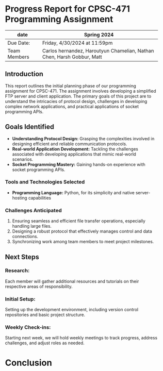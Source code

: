 # Progress Report for CPSC-471 Programming Assignment
|   date    |   Spring 2024 |
|-----------|---------------|
|   Due Date:   |   Friday, 4/30/2024 at 11:59pm    |
|   Team Members|   Carlos hernandez, Haroutyun Chamelian, Nathan Chen, Harsh Gobbur, Matt   |

## Introduction
This report outlines the initial planning phase of our programming assignment for CPSC-471. The assignment involves developing a simplified FTP server and client application. The primary goals of this project are to understand the intricacies of protocol design, challenges in developing complex network applications, and practical applications of socket programming APIs.

## Goals Identified
- **Understanding Protocol Design:** Grasping the complexities involved in designing efficient and reliable communication protocols.
- **Real-world Application Development:** Tackling the challenges associated with developing applications that mimic real-world scenarios.
- **Socket Programming Mastery:** Gaining hands-on experience with socket programming APIs.

### Tools and Technologies Selected
- **Programming Language:** Python, for its simplicity and native server-hosting capabilities

### Challenges Anticipated
1. Ensuring seamless and efficient file transfer operations, especially handling large files.
2. Designing a robust protocol that effectively manages control and data connections.
3. Synchronizing work among team members to meet project milestones.

## Next Steps

### Research: 
Each member will gather additional resources and tutorials on their respective areas of responsibility.

### Initial Setup: 
Setting up the development environment, including version control repositories and basic project structure.

### Weekly Check-ins: 
Starting next week, we will hold weekly meetings to track progress, address challenges, and adjust roles as needed.

# Conclusion
